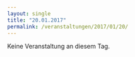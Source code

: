 ```yaml
---
layout: single
title: "20.01.2017"
permalink: /veranstaltungen/2017/01/20/
---
```


Keine Veranstaltung an diesem Tag.
